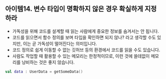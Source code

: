 ## 아이템14. 변수 타입이 명확하지 않은 경우 확실하게 지정하라
- 가독성을 위해 코드를 설계할 때 읽는 사람에게 중요한 정보를 숨겨서는 안 됩니다.
- 코드를 읽으면서 함수 정의를 보며 타입을 확인하면 되지 않나? 라고 생각할 수도 있지만, 이는 곧 가독성이 떨어진다는 의미입니다.
- 코드 정의로 쉽게 이동할 수 없는 깃허브 등의 환경에서 코드를 읽을 수도 있습니다.
- 사람도 작업할 때 활용할 수 있는 메모리는 한정적이므로, 이런 것에 쓸데없이 메모리를 낭비하는 것은 좋지 않습니다.

```kotlin
val data : UserData = getSomeData()
```